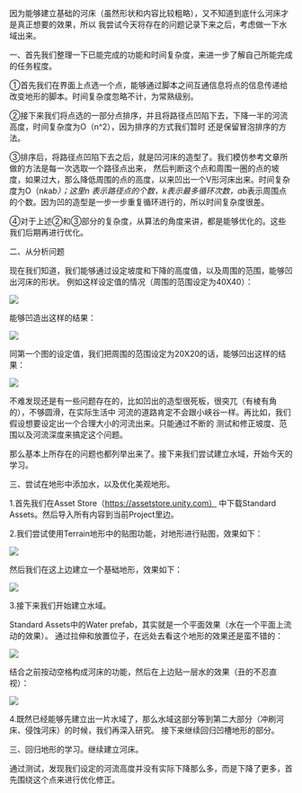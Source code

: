 因为能够建立基础的河床（虽然形状和内容比较粗略），又不知道到底什么河床才是真正想要的效果，所以
我尝试今天将存在的问题记录下来之后，考虑做一下水域出来。

一、首先我们整理一下已能完成的功能和时间复杂度，来进一步了解自己所能完成的任务程度。

①首先我们在界面上点选一个点，能够通过脚本之间互通信息将点的信息传递给改变地形的脚本。时间复杂度忽略不计，为常熟级别。

②接下来我们将点选的一部分点排序，并且将路径点凹陷下去，下降一半的河流高度，时间复杂度为O（n^2），因为排序的方式我们暂时
还是保留冒泡排序的方法。

③排序后，将路径点凹陷下去之后，就是凹河床的造型了。我们模仿参考文章所做的方法是每一次选取一个路径点出来，
然后判断这个点和周围一圈的点的坡度，如果过大，那么降低周围的点的高度，以来凹出一个V形河床出来。时间复杂度为O（n*k*a*b）；这里n
表示路径点的个数，k表示最多循环次数，a*b表示周围点的个数。因为凹的造型是一步一步重复循环进行的，所以时间复杂度很差。

④对于上述②和③部分的复杂度，从算法的角度来讲，都是能够优化的。这些我们后期再进行优化。

二、从分析问题

现在我们知道，我们能够通过设定坡度和下降的高度值，以及周围的范围，能够凹出河床的形状。
例如这样设定值的情况（周围的范围设定为40X40）：

![](https://i.loli.net/2018/06/03/5b134bc89a12f.png)

能够凹造出这样的结果：

![](https://i.loli.net/2018/06/03/5b134bdcec540.png)

同第一个图的设定值，我们把周围的范围设定为20X20的话，能够凹出这样的结果：

![](https://i.loli.net/2018/06/03/5b134cabda3b7.png)

不难发现还是有一些问题存在的，比如凹出的造型很死板，很突兀（有棱有角的），不够圆滑，在实际生活中
河流的道路肯定不会跟小峡谷一样。再比如，我们假设想要设定出一个合理大小的河流出来。只能通过不断的
测试和修正坡度、范围以及河流深度来搞定这个问题。

那么基本上所存在的问题也都列举出来了。接下来我们尝试建立水域，开始今天的学习。

三、尝试在地形中添加水，以及优化美观地形。

1.首先我们在Asset Store（https://assetstore.unity.com）
中下载Standard Assets。然后导入所有内容到当前Project里边。

2.我们尝试使用Terrain地形中的贴图功能，对地形进行贴图，效果如下：

![](https://i.loli.net/2018/06/03/5b135b5255dc8.png)

然后我们在这上边建立一个基础地形，效果如下：

![](https://i.loli.net/2018/06/03/5b135e022f67e.png)

3.接下来我们开始建立水域。

Standard Assets中的Water prefab，其实就是一个平面效果（水在一个平面上流动的效果）。
通过拉伸和放置位子，在远处去看这个地形的效果还是蛮不错的：

![](https://i.loli.net/2018/06/03/5b1360684a79d.png)

结合之前按动空格构成河床的功能，然后在上边贴一层水的效果（丑的不忍直视）：

![](https://i.loli.net/2018/06/03/5b1362694291c.png)

4.既然已经能够先建立出一片水域了，那么水域这部分等到第二大部分（冲刷河床、侵蚀河床）的时候，我们再深入研究。
接下来继续回归凹槽地形的部分。

三、回归地形的学习。继续建立河床。

通过测试，发现我们设定的河流高度并没有实际下降那么多，而是下降了更多，首先围绕这个点来进行优化修正。

